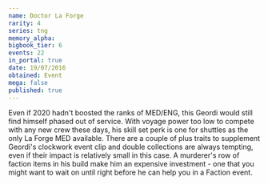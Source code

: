 ```yaml
---
name: Doctor La Forge
rarity: 4
series: tng
memory_alpha:
bigbook_tier: 6
events: 22
in_portal: true
date: 19/07/2016
obtained: Event
mega: false
published: true
---
```


Even if 2020 hadn't boosted the ranks of MED/ENG, this Geordi would still find himself phased out of service. With voyage power too low to compete with any new crew these days, his skill set perk is one for shuttles as the only La Forge MED available. There are a couple of plus traits to supplement Geordi's clockwork event clip and double collections are always tempting, even if their impact is relatively small in this case. A murderer's row of faction items in his build make him an expensive investment - one that you might want to wait on until right before he can help you in a Faction event.
